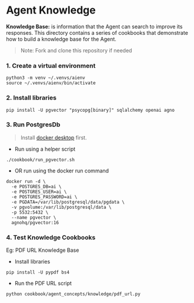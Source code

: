 # Agent Knowledge

**Knowledge Base:** is information that the Agent can search to improve its responses. This directory contains a series of cookbooks that demonstrate how to build a knowledge base for the Agent.

> Note: Fork and clone this repository if needed

### 1. Create a virtual environment

```shell
python3 -m venv ~/.venvs/aienv
source ~/.venvs/aienv/bin/activate
```

### 2. Install libraries

```shell
pip install -U pgvector "psycopg[binary]" sqlalchemy openai agno
```

### 3. Run PostgresDb

> Install [docker desktop](https://docs.docker.com/desktop/install/mac-install/) first.

- Run using a helper script

```shell
./cookbook/run_pgvector.sh
```

- OR run using the docker run command

```shell
docker run -d \
  -e POSTGRES_DB=ai \
  -e POSTGRES_USER=ai \
  -e POSTGRES_PASSWORD=ai \
  -e PGDATA=/var/lib/postgresql/data/pgdata \
  -v pgvolume:/var/lib/postgresql/data \
  -p 5532:5432 \
  --name pgvector \
  agnohq/pgvector:16
```

### 4. Test Knowledge Cookbooks

Eg: PDF URL Knowledge Base

- Install libraries

```shell
pip install -U pypdf bs4
```

- Run the PDF URL script

```shell
python cookbook/agent_concepts/knowledge/pdf_url.py
```
